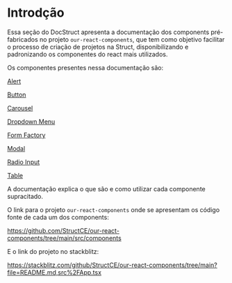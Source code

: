 # Introdção

Essa seção do DocStruct apresenta a documentação dos components pré-fabricados no projeto `our-react-components`, que tem como objetivo facilitar o processo de criação de projetos na Struct, disponibilizando e padronizando os componentes do react mais utilizados.

Os componentes presentes nessa documentação são:

[Alert](https://github.com/StructCE/DocStruct/blob/components/Diretoria%20Projetos/components/Alert.md)

[Button](https://github.com/StructCE/DocStruct/blob/components/Diretoria%20Projetos/components/Button.md)

[Carousel](https://github.com/StructCE/DocStruct/blob/components/Diretoria%20Projetos/components/Carousel.md)

[Dropdown Menu](https://github.com/StructCE/DocStruct/blob/components/Diretoria%20Projetos/components/DropdownMenu.md)

[Form Factory](https://github.com/StructCE/DocStruct/blob/components/Diretoria%20Projetos/components/FormFactory.md)

[Modal](https://github.com/StructCE/DocStruct/blob/components/Diretoria%20Projetos/components/Modal.md)

[Radio Input](https://github.com/StructCE/DocStruct/blob/components/Diretoria%20Projetos/components/RadioInput.md)

[Table](https://github.com/StructCE/DocStruct/blob/components/Diretoria%20Projetos/components/Table.md)

A documentação explica o que são e como utilizar cada componente supracitado.

O link para o projeto `our-react-components` onde se apresentam os código fonte de cada um dos components:

https://github.com/StructCE/our-react-components/tree/main/src/components

E o link do projeto no stackblitz:

https://stackblitz.com/github/StructCE/our-react-components/tree/main?file=README.md,src%2FApp.tsx